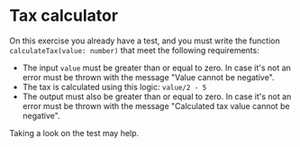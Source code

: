 # Tax calculator

On this exercise you already have a test, and you must write the
function `calculateTax(value: number)` that meet the following requirements:

- The input `value` must be greater than or equal to zero. In case it's not an error must be thrown with the message "Value cannot be negative".
- The tax is calculated using this logic: `value/2 - 5`
- The output must also be greater than or equal to zero. In case it's not an error must be thrown with the message "Calculated tax value cannot be negative".

Taking a look on the test may help.
